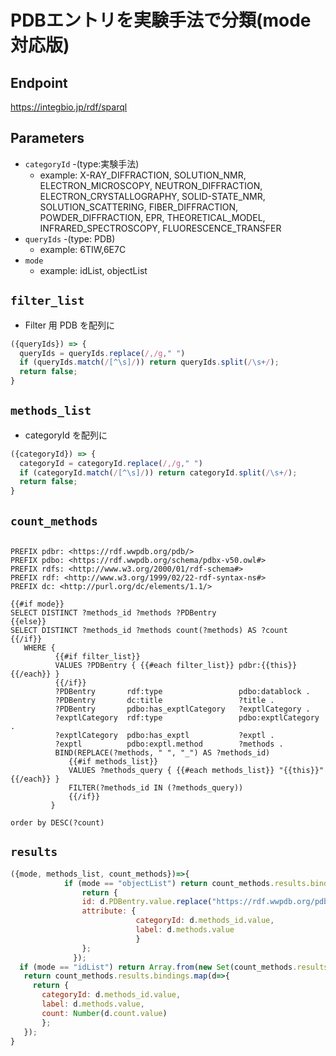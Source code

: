 # PDBエントリを実験手法で分類(mode対応版)

## Endpoint

https://integbio.jp/rdf/sparql

## Parameters

* `categoryId` -(type:実験手法)
  * example: X-RAY_DIFFRACTION, SOLUTION_NMR, ELECTRON_MICROSCOPY, NEUTRON_DIFFRACTION, ELECTRON_CRYSTALLOGRAPHY, SOLID-STATE_NMR, SOLUTION_SCATTERING, FIBER_DIFFRACTION, POWDER_DIFFRACTION, EPR, THEORETICAL_MODEL, INFRARED_SPECTROSCOPY, FLUORESCENCE_TRANSFER
* `queryIds` -(type: PDB)
  * example: 6TIW,6E7C
* `mode` 
  * example: idList, objectList

## `filter_list`
- Filter 用 PDB を配列に
```javascript
({queryIds}) => {
  queryIds = queryIds.replace(/,/g," ")
  if (queryIds.match(/[^\s]/)) return queryIds.split(/\s+/);
  return false;
}
```

## `methods_list`
- categoryId を配列に
```javascript
({categoryId}) => {
  categoryId = categoryId.replace(/,/g," ")
  if (categoryId.match(/[^\s]/)) return categoryId.split(/\s+/);
  return false;
}
```

## `count_methods`
```sparql

PREFIX pdbr: <https://rdf.wwpdb.org/pdb/>
PREFIX pdbo: <https://rdf.wwpdb.org/schema/pdbx-v50.owl#>
PREFIX rdfs: <http://www.w3.org/2000/01/rdf-schema#>
PREFIX rdf: <http://www.w3.org/1999/02/22-rdf-syntax-ns#>
PREFIX dc: <http://purl.org/dc/elements/1.1/>

{{#if mode}}
SELECT DISTINCT ?methods_id ?methods ?PDBentry                     
{{else}}
SELECT DISTINCT ?methods_id ?methods count(?methods) AS ?count                         
{{/if}}
   WHERE {
          {{#if filter_list}}
          VALUES ?PDBentry { {{#each filter_list}} pdbr:{{this}} {{/each}} }
          {{/if}}
          ?PDBentry       rdf:type	               pdbo:datablock .
          ?PDBentry       dc:title  	           ?title .
          ?PDBentry       pdbo:has_exptlCategory   ?exptlCategory .
          ?exptlCategory  rdf:type                 pdbo:exptlCategory .
          ?exptlCategory  pdbo:has_exptl	       ?exptl .
          ?exptl          pdbo:exptl.method	       ?methods .
          BIND(REPLACE(?methods, " ", "_") AS ?methods_id)
             {{#if methods_list}}
             VALUES ?methods_query { {{#each methods_list}} "{{this}}" {{/each}} }
             FILTER(?methods_id IN (?methods_query))
             {{/if}} 
         }

order by DESC(?count)
```



## `results`

```javascript
({mode, methods_list, count_methods})=>{
            if (mode == "objectList") return count_methods.results.bindings.map(d=>{ 
                return {
                id: d.PDBentry.value.replace("https://rdf.wwpdb.org/pdb/", ""), 
                attribute: {
                            categoryId: d.methods_id.value, 
                            label: d.methods.value
                            }
                };
              });
  if (mode == "idList") return Array.from(new Set(count_methods.results.bindings.map(d=>d.PDBentry.value.replace("https://rdf.wwpdb.org/pdb/", "")))); // unique 
   return count_methods.results.bindings.map(d=>{
     return {
       categoryId: d.methods_id.value, 
       label: d.methods.value, 
       count: Number(d.count.value)
       };
   });	  
}
```
